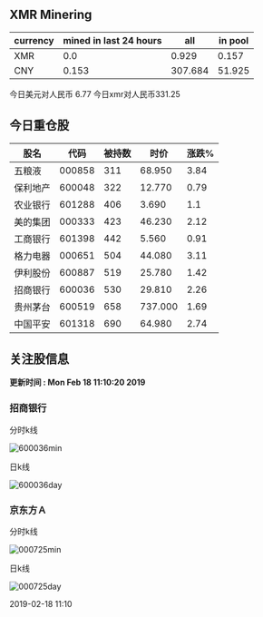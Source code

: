 ## XMR Minering

|currency|mined in last 24 hours|all|in pool|
|---|---|---|---|
|XMR|0.0|0.929|0.157|
|CNY|0.153|307.684|51.925|

今日美元对人民币 6.77	今日xmr对人民币331.25


## 今日重仓股 

|股名|代码|被持数|时价|涨跌%|
|---|---|---|---|---|
|五粮液|000858|311|68.950|3.84|
|保利地产|600048|322|12.770|0.79|
|农业银行|601288|406|3.690|1.1|
|美的集团|000333|423|46.230|2.12|
|工商银行|601398|442|5.560|0.91|
|格力电器|000651|504|44.080|3.11|
|伊利股份|600887|519|25.780|1.42|
|招商银行|600036|530|29.810|2.26|
|贵州茅台|600519|658|737.000|1.69|
|中国平安|601318|690|64.980|2.74|

## 关注股信息
**更新时间 : Mon Feb 18 11:10:20 2019**
### 招商银行 
分时k线

![600036min](http://image.sinajs.cn/newchart/min/n/sh600036.gif)

日k线

![600036day](http://image.sinajs.cn/newchart/daily/n/sh600036.gif)

### 京东方Ａ 
分时k线

![000725min](http://image.sinajs.cn/newchart/min/n/sz000725.gif)

日k线

![000725day](http://image.sinajs.cn/newchart/daily/n/sz000725.gif)

2019-02-18 11:10
